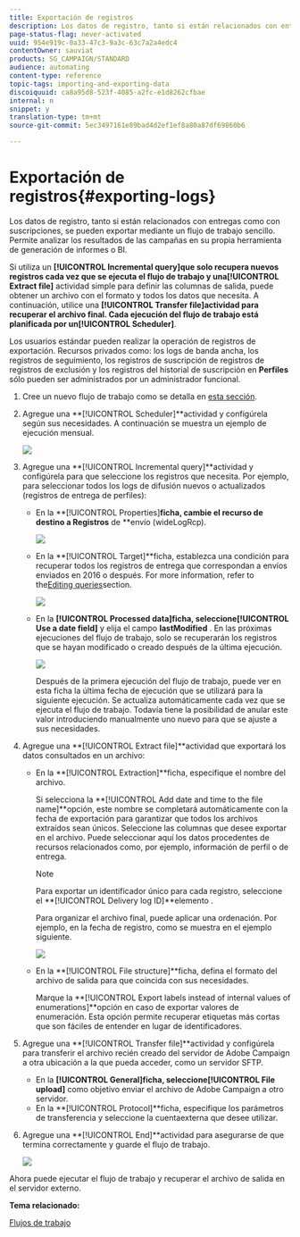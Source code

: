 ```yaml
---
title: Exportación de registros
description: Los datos de registro, tanto si están relacionados con entregas como con suscripciones, se pueden exportar mediante un flujo de trabajo sencillo.
page-status-flag: never-activated
uuid: 954e919c-0a33-47c3-9a3c-63c7a2a4edc4
contentOwner: sauviat
products: SG_CAMPAIGN/STANDARD
audience: automating
content-type: reference
topic-tags: importing-and-exporting-data
discoiquuid: ca8a95d8-523f-4085-a2fc-e1d8262cfbae
internal: n
snippet: y
translation-type: tm+mt
source-git-commit: 5ec3497161e89bad4d2ef1ef8a80a87df69860b6

---
```



# Exportación de registros{#exporting-logs}

Los datos de registro, tanto si están relacionados con entregas como con suscripciones, se pueden exportar mediante un flujo de trabajo sencillo. Permite analizar los resultados de las campañas en su propia herramienta de generación de informes o BI.

Si utiliza un **[!UICONTROL Incremental query]**que solo recupera nuevos registros cada vez que se ejecuta el flujo de trabajo y una**[!UICONTROL Extract file]** actividad simple para definir las columnas de salida, puede obtener un archivo con el formato y todos los datos que necesita. A continuación, utilice una **[!UICONTROL Transfer file]**actividad para recuperar el archivo final. Cada ejecución del flujo de trabajo está planificada por un**[!UICONTROL Scheduler]**.

Los usuarios estándar pueden realizar la operación de registros de exportación. Recursos privados como: los logs de banda ancha, los registros de seguimiento, los registros de suscripción de registros de registros de exclusión y los registros del historial de suscripción en **Perfiles** sólo pueden ser administrados por un administrador funcional.

1. Cree un nuevo flujo de trabajo como se detalla en [esta sección](../../automating/using/building-a-workflow.md#creating-a-workflow).
1. Agregue una **[!UICONTROL Scheduler]**actividad y configúrela según sus necesidades. A continuación se muestra un ejemplo de ejecución mensual.

   ![](assets/export_logs_scheduler.png)

1. Agregue una **[!UICONTROL Incremental query]**actividad y configúrela para que seleccione los registros que necesita. Por ejemplo, para seleccionar todos los logs de difusión nuevos o actualizados (registros de entrega de perfiles):

   * En la **[!UICONTROL Properties]**ficha, cambie el recurso de destino a Registros** de **envío (wideLogRcp).

      ![](assets/export_logs_query_properties.png)

   * En la **[!UICONTROL Target]**ficha, establezca una condición para recuperar todos los registros de entrega que correspondan a envíos enviados en 2016 o después. For more information, refer to the[Editing queries](../../automating/using/editing-queries.md#creating-queries)section.

      ![](assets/export_logs_query_target.png)

   * En la **[!UICONTROL Processed data]**ficha, seleccione**[!UICONTROL Use a date field]** y elija el campo **lastModified** . En las próximas ejecuciones del flujo de trabajo, solo se recuperarán los registros que se hayan modificado o creado después de la última ejecución.

      ![](assets/export_logs_query_processeddata.png)

      Después de la primera ejecución del flujo de trabajo, puede ver en esta ficha la última fecha de ejecución que se utilizará para la siguiente ejecución. Se actualiza automáticamente cada vez que se ejecuta el flujo de trabajo. Todavía tiene la posibilidad de anular este valor introduciendo manualmente uno nuevo para que se ajuste a sus necesidades.

1. Agregue una **[!UICONTROL Extract file]**actividad que exportará los datos consultados en un archivo:

   * En la **[!UICONTROL Extraction]**ficha, especifique el nombre del archivo.

      Si selecciona la **[!UICONTROL Add date and time to the file name]**opción, este nombre se completará automáticamente con la fecha de exportación para garantizar que todos los archivos extraídos sean únicos. Seleccione las columnas que desee exportar en el archivo. Puede seleccionar aquí los datos procedentes de recursos relacionados como, por ejemplo, información de perfil o de entrega.

      >[!NOTE]
      >
      >Para exportar un identificador único para cada registro, seleccione el **[!UICONTROL Delivery log ID]**elemento .

      Para organizar el archivo final, puede aplicar una ordenación. Por ejemplo, en la fecha de registro, como se muestra en el ejemplo siguiente.

      ![](assets/export_logs_extractfile_extraction.png)

   * En la **[!UICONTROL File structure]**ficha, defina el formato del archivo de salida para que coincida con sus necesidades.

      Marque la **[!UICONTROL Export labels instead of internal values of enumerations]**opción en caso de exportar valores de enumeración. Esta opción permite recuperar etiquetas más cortas que son fáciles de entender en lugar de identificadores.

1. Agregue una **[!UICONTROL Transfer file]**actividad y configúrela para transferir el archivo recién creado del servidor de Adobe Campaign a otra ubicación a la que pueda acceder, como un servidor SFTP.

   * En la **[!UICONTROL General]**ficha, seleccione**[!UICONTROL File upload]** como objetivo enviar el archivo de Adobe Campaign a otro servidor.
   * En la **[!UICONTROL Protocol]**ficha, especifique los parámetros de transferencia y seleccione la cuenta[](../../administration/using/external-accounts.md#creating-an-external-account)externa que desee utilizar.

1. Agregue una **[!UICONTROL End]**actividad para asegurarse de que termina correctamente y guarde el flujo de trabajo.

   ![](assets/export_logs_example_workflow.png)

Ahora puede ejecutar el flujo de trabajo y recuperar el archivo de salida en el servidor externo.

**Tema relacionado:**

[Flujos de trabajo](../../automating/using/discovering-workflows.md)
